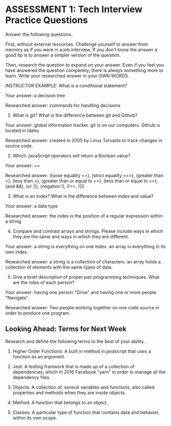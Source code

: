 # ASSESSMENT 1: Tech Interview Practice Questions

Answer the following questions.

First, without external resources. Challenge yourself to answer from memory as if you were in a job interview. If you don't know the answer a good tip is to answer a simpler version of the question.

Then, research the question to expand on your answer. Even if you feel you have answered the question completely, there is always something more to learn. Write your researched answer in your OWN WORDS.

INSTRUCTOR EXAMPLE: What is a conditional statement?

Your answer: a decision tree

Researched answer: commands for handling decisions

1. What is git? What is the difference between git and Github?

Your answer: global information tracker.
git is on our computers.
Github is located in Idaho

Researched answer: created in 2005 by Linus Torvalds to track changes in source code.

2. Which JavaScript operators will return a Boolean value?

Your answer: ==

Researched answer: (loose equality ==), (strict equality ===), (greater than <), (less than >), (greater than or equal to >=), (less than or equal to <=), (and &&), (or ||), (negation !), (!==, !())

3. What is an index? What is the difference between index and value?

Your answer: a data type

Researched answer: the index is the position of a regular expression within a string.

4. Compare and contrast arrays and strings. Please include ways in which they are the same and ways in which they are different.

Your answer: a string is everything on one index. an array is everything in its own index.

Researched answer: a string is a collection of characters. an array holds a collection of elements with the same types of data.

5. Give a brief description of proper pair programming techniques. What are the roles of each person?

Your answer: having one person "Drive" and having one or more people "Navigate".

Researched answer: Two people working together on one code source in order to produce one program.

## Looking Ahead: Terms for Next Week

Research and define the following terms to the best of your ability.

1. Higher Order Functions: A built in method in javascript that uses a function as an argument.

2. Jest: A testing framwork that is made up of a collection of dependencies, which in 2016 Facebook "yarn" in order to manage all the dependency files.

3. Objects: A collection of, several variables and functions, also called properties and methods when they are inside objects.

4. Method: A function that belongs to an object.

5. Classes: A particular type of function that contains data and behavior, within its own scope.
